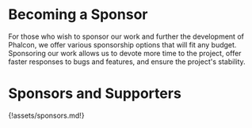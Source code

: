 # Becoming a Sponsor

For those who wish to sponsor our work and further the development of Phalcon, we offer various sponsorship options that will fit any budget. Sponsoring our work allows us to devote more time to the project, offer faster responses to bugs and features, and ensure the project's stability.

# Sponsors and Supporters

{!assets/sponsors.md!}
